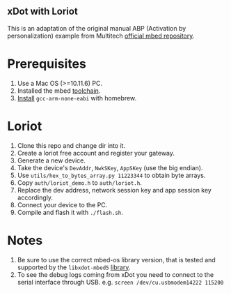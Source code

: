 xDot with Loriot
----------------

This is an adaptation of the original manual ABP (Activation by personalization) example from Multitech [official mbed repository](https://developer.mbed.org/teams/MultiTech/code/Dot-Examples/).

# Prerequisites

1. Use a Mac OS (>=10.11.6) PC.
1. Installed the mbed [toolchain](https://docs.mbed.com/docs/mbed-os-handbook/en/5.1/dev_tools/cli/).
1. [Install](https://gist.github.com/joegoggins/7763637) `gcc-arm-none-eabi` with homebrew.

# Loriot

1. Clone this repo and change dir into it.
1. Create a loriot free account and register your gateway.
1. Generate a new device.
1. Take the device's `DevAddr`, `NwkSKey`, `AppSKey` (use the big endian).
1. Use `utils/hex_to_bytes_array.py 11223344` to obtain byte arrays.
1. Copy `auth/loriot_demo.h` to `auth/loriot.h`.
1. Replace the dev address, network session key and app session key accordingly.
1. Connect your device to the PC.
1. Compile and flash it with `./flash.sh`.

# Notes

1. Be sure to use the correct mbed-os library version, that is tested and supported by the `libxdot-mbed5` [library](https://developer.mbed.org/teams/MultiTech/code/libxDot-mbed5/).
1. To see the debug logs coming from xDot you need to connect to the serial interface through USB. e.g. `screen /dev/cu.usbmodem14222 115200`
